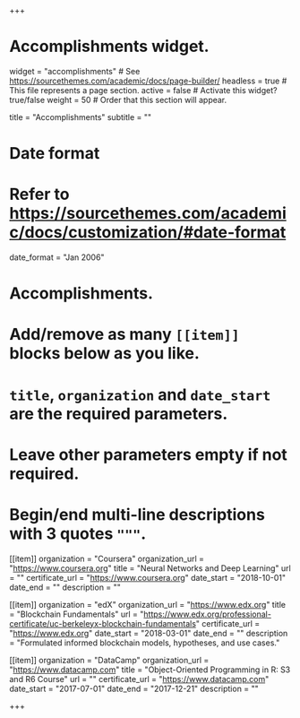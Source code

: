 +++

# Accomplishments widget.

widget = "accomplishments" # See https://sourcethemes.com/academic/docs/page-builder/
headless = true # This file represents a page section.
active = false # Activate this widget? true/false
weight = 50 # Order that this section will appear.

title = "Accomplish&shy;ments"
subtitle = ""

# Date format

# Refer to https://sourcethemes.com/academic/docs/customization/#date-format

date_format = "Jan 2006"

# Accomplishments.

# Add/remove as many `[[item]]` blocks below as you like.

# `title`, `organization` and `date_start` are the required parameters.

# Leave other parameters empty if not required.

# Begin/end multi-line descriptions with 3 quotes `"""`.

[[item]]
organization = "Coursera"
organization_url = "https://www.coursera.org"
title = "Neural Networks and Deep Learning"
url = ""
certificate_url = "https://www.coursera.org"
date_start = "2018-10-01"
date_end = ""
description = ""

[[item]]
organization = "edX"
organization_url = "https://www.edx.org"
title = "Blockchain Fundamentals"
url = "https://www.edx.org/professional-certificate/uc-berkeleyx-blockchain-fundamentals"
certificate_url = "https://www.edx.org"
date_start = "2018-03-01"
date_end = ""
description = "Formulated informed blockchain models, hypotheses, and use cases."

[[item]]
organization = "DataCamp"
organization_url = "https://www.datacamp.com"
title = "Object-Oriented Programming in R: S3 and R6 Course"
url = ""
certificate_url = "https://www.datacamp.com"
date_start = "2017-07-01"
date_end = "2017-12-21"
description = ""

+++
